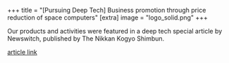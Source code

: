 +++
title = "[Pursuing Deep Tech] Business promotion through price reduction of space computers"
[extra]
image = "logo_solid.png"
+++

Our products and activities were featured in a deep tech special article by Newswitch, published by The Nikkan Kogyo Shimbun.

[article link](https://newswitch.jp/p/31131)
